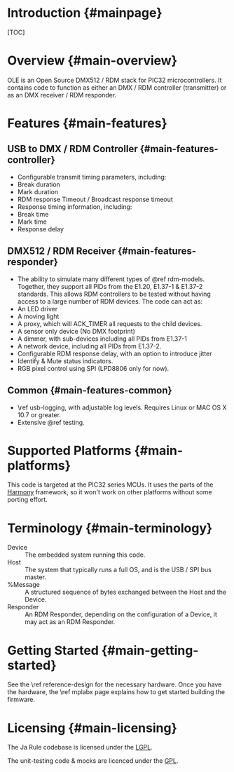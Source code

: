 Introduction     {#mainpage}
================

[TOC]

# Overview {#main-overview}

OLE is an Open Source DMX512 / RDM stack for PIC32 microcontrollers. It
contains code to function as either an DMX / RDM controller (transmitter) or as an
DMX receiver / RDM responder.

# Features {#main-features}

## USB to DMX / RDM Controller {#main-features-controller}

- Configurable transmit timing parameters, including:
 - Break duration
 - Mark duration
 - RDM response Timeout / Broadcast response timeout
- Response timing information, including:
 - Break time
 - Mark time
 - Response delay

## DMX512 / RDM Receiver {#main-features-responder}

- The ability to simulate many different types of @ref rdm-models.
 Together, they support all PIDs from the E1.20, E1.37-1 & E1.37-2
 standards. This allows RDM controllers to be tested without having access
 to a large number of RDM devices. The code can act as:
 - An LED driver
 - A moving light
 - A proxy, which will ACK_TIMER all requests to the child devices.
 - A sensor only device (No DMX footprint)
 - A dimmer, with sub-devices including all PIDs from E1.37-1
 - A network device, including all PIDs from E1.37-2.
- Configurable RDM response delay, with an option to introduce jitter
- Identify & Mute status indicators.
- RGB pixel control using SPI (LPD8806 only for now).

## Common {#main-features-common}

- \ref usb-logging, with adjustable log levels. Requires Linux or MAC OS X 10.7 or
  greater.
- Extensive @ref testing.

# Supported Platforms {#main-platforms}

This code is targeted at the PIC32 series MCUs. It uses the parts of the
[Harmony](http://www.microchip.com/pagehandler/en_us/devtools/mplabharmony/home.html)
framework, so it won't work on other platforms without some porting effort.

# Terminology {#main-terminology}

<dl>
<dt>Device</dt>
<dd>The embedded system running this code.</dd>
<dt>Host</dt>
<dd>The system that typically runs a full OS, and is the USB / SPI bus
    master.</dd>
<dt>%Message</dt>
<dd>A structured sequence of bytes exchanged between the Host and the
    Device.</dd>
<dt>Responder</dt>
<dd>An RDM Responder, depending on the configuration of a Device, it may
    act as an RDM Responder.</dd>
</dl>

# Getting Started {#main-getting-started}

See the \ref reference-design for the necessary hardware. Once you have the
hardware, the \ref mplabx page explains how to get started building
the firmware.

# Licensing {#main-licensing}

The Ja Rule codebase is licensed under the
[LGPL](http://www.gnu.org/licenses/lgpl.html).

The unit-testing code & mocks are licenced under the
[GPL](http://www.gnu.org/licenses/gpl.html).

